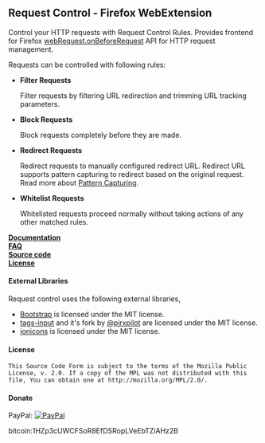 ## Request Control - Firefox WebExtension

Control your HTTP requests with Request Control Rules. Provides frontend for Firefox [webRequest.onBeforeRequest] API
for HTTP request management.

Requests can be controlled with following rules:
<ul><li><b>Filter Requests</b>
<p>Filter requests by filtering URL redirection and trimming URL tracking parameters. </p>
</li><li><b>Block Requests</b>
<p>Block requests completely before they are made.</p></li>
<li>
<b>Redirect Requests</b>
<p>Redirect requests to manually configured redirect URL.  Redirect URL supports pattern capturing to redirect based on the original request. Read more about <a href="https://github.com/tumpio/requestcontrol/wiki/Request-Control-Help#redirect-using-pattern-capturing">Pattern Capturing</a>.</p>
</li>
<li><b>Whitelist Requests</b>
<p>Whitelisted requests proceed normally without taking actions of any other matched rules.</p></li></ul>

<strong><a  href="https://github.com/tumpio/requestcontrol/wiki/Documentation">Documentation</a></strong></br>
<strong><a  href="https://github.com/tumpio/requestcontrol/wiki/FAQ">FAQ</a></strong></br>
<strong><a  href="https://github.com/tumpio/requestcontrol">Source code</a></strong></br>
<strong><a  href="https://github.com/tumpio/requestcontrol/blob/master/LICENSE">License</a></strong></br>

#### External Libraries
Request control uses the following external libraries,
- [Bootstrap] is licensed under the MIT license.
- [tags-input] and it's fork by [@pirxpilot] are licensed under the MIT license.
- [ionicons] is licensed under the MIT license.

#### License
    This Source Code Form is subject to the terms of the Mozilla Public
    License, v. 2.0. If a copy of the MPL was not distributed with this
    file, You can obtain one at http://mozilla.org/MPL/2.0/.

#### Donate
PayPal: [![PayPal](https://www.paypalobjects.com/en_US/i/btn/btn_donate_SM.gif)](https://www.paypal.com/cgi-bin/webscr?cmd=_s-xclick&hosted_button_id=3UN97ARSMYP3U)

bitcoin:1HZp3cUWCFSoR8EfDSRopLVeEbTZiAHz2B

[webRequest.onBeforeRequest]: https://developer.mozilla.org/en-US/Add-ons/WebExtensions/API/webRequest/onBeforeRequest
[Bootstrap]: http://getbootstrap.com/
[tags-input]: https://github.com/developit/tags-input
[@pirxpilot]: https://github.com/pirxpilot/tags-input
[ionicons]: http://ionicons.com/
